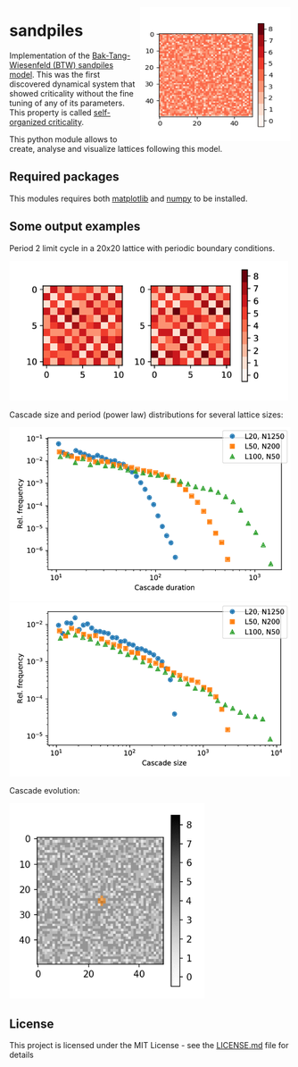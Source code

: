 <img align="right" width="270" height="240"
     src="https://github.com/ruhugu/sandpiles/raw/master/output_examples/example_config.png">

# sandpiles
     
Implementation of the [Bak-Tang-Wiesenfeld (BTW) sandpiles model](https://en.wikipedia.org/wiki/Abelian_sandpile_model).
This was the first discovered dynamical system that showed criticality without the fine tuning of any of its parameters.
This property is called [self-organized criticality](https://en.wikipedia.org/wiki/Self-organized_criticality).

This python module allows to create, analyse and visualize lattices following this model.


## Required packages

This modules requires both [matplotlib](https://matplotlib.org/) and [numpy](http://www.numpy.org/) to be installed.


## Some output examples

Period 2 limit cycle in a 20x20 lattice with periodic boundary conditions.

<img src="https://github.com/ruhugu/sandpiles/blob/master/output_examples/lcycle_random.png" alt="Drawing" width="500"/>

Cascade size and period (power law) distributions for several lattice sizes:

<img src="https://github.com/ruhugu/sandpiles/raw/master/output_examples/cascadeduration.png" alt="Drawing" width="600"/>
<img src="https://github.com/ruhugu/sandpiles/raw/master/output_examples/cascadesize.png" alt="Drawing" width="600"/>

Cascade evolution:

<p class="indented"><img src="https://github.com/ruhugu/sandpiles/blob/master/output_examples/clusterevolutionL50.gif" alt="Drawing" width="350"/></p>



## License

This project is licensed under the MIT License - see the [LICENSE.md](LICENSE.md) file for details
